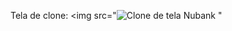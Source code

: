 Tela de clone:
<img src="![Clone de tela Nubank](https://github.com/Pedroh88/Desenvolvimento-Mobile/assets/129102505/0a0e46bd-8a25-4c59-a21b-a524303fb150)
"

